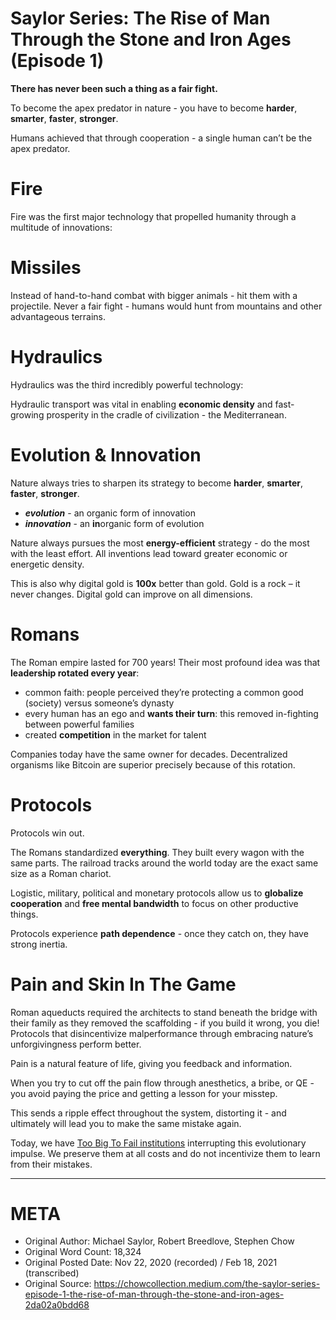 # Saylor Series: The Rise of Man Through the Stone and Iron Ages (Episode 1)

**There has never been such a thing as a fair fight.**

To become the apex predator in nature - you have to become **harder**, **smarter**, **faster**, **stronger**.

Humans achieved that through cooperation - a single human can’t be the apex predator.

# Fire
Fire was the first major technology that propelled humanity through a multitude of innovations:


# Missiles
Instead of hand-to-hand combat with bigger animals - hit them with a projectile. Never a fair fight - humans would hunt from mountains and other advantageous terrains.

# Hydraulics
Hydraulics was the third incredibly powerful technology: 

Hydraulic transport was vital in enabling **economic density** and fast-growing prosperity in the cradle of civilization - the Mediterranean.

# Evolution & Innovation
Nature always tries to sharpen its strategy to become **harder**, **smarter**, **faster**, **stronger**.

- ***evolution*** - an organic form of innovation
- ***innovation*** - an **in**organic form of evolution

Nature always pursues the most **energy-efficient** strategy - do the most with the least effort. All inventions lead toward greater economic or energetic density.

This is also why digital gold is **100x** better than gold. Gold is a rock – it never changes. Digital gold can improve on all dimensions. 

# Romans
The Roman empire lasted for 700 years!
Their most profound idea was that **leadership rotated every year**:
- common faith: people perceived they’re protecting a common good (society) versus someone’s dynasty
- every human has an ego and **wants their turn**: this removed in-fighting between powerful families
- created **competition** in the market for talent

Companies today have the same owner for decades. Decentralized organisms like Bitcoin are superior precisely because of this rotation. 

# Protocols
Protocols win out.

The Romans standardized **everything**. They built every wagon with the same parts. The railroad tracks around the world today are the exact same size as a Roman chariot.

Logistic, military, political and monetary protocols allow us to **globalize cooperation** and **free mental bandwidth** to focus on other productive things. 

Protocols experience **path dependence** - once they catch on, they have strong inertia.

# Pain and Skin In The Game
Roman aqueducts required the architects to stand beneath the bridge with their family as they removed the scaffolding - if you build it wrong, you die!
Protocols that disincentivize malperformance through embracing nature’s unforgivingness perform better.

Pain is a natural feature of life, giving you feedback and information.

When you try to cut off the pain flow through anesthetics, a bribe, or QE - you avoid paying the price and getting a lesson for your misstep. 

This sends a ripple effect throughout the system, distorting it - and ultimately will lead you to make the same mistake again.

Today, we have [Too Big To Fail institutions](https://www.2minutebitcoin.org/blog/an-honest-account-of-fiat-money-2018) interrupting this evolutionary impulse. We preserve them at all costs and do not incentivize them to learn from their mistakes. 

 ----------------------------------------------------------------------

# META
- Original Author: Michael Saylor, Robert Breedlove, Stephen Chow
- Original Word Count: 18,324
- Original Posted Date: Nov 22, 2020 (recorded) / Feb 18, 2021 (transcribed)
- Original Source: https://chowcollection.medium.com/the-saylor-series-episode-1-the-rise-of-man-through-the-stone-and-iron-ages-2da02a0bdd68
